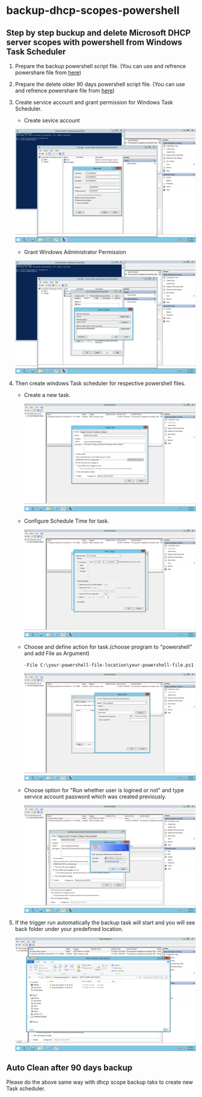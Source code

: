 # backup-dhcp-scopes-powershell
## Step by step buckup and delete Microsoft DHCP server scopes with powershell from Windows Task Scheduler

1. Prepare the backup powershell script file. (You can use and refrence powershare file from [here](./backup-dhcp-scopes.ps1))

2. Prepare the delete older 90 days powershell script file. (You can use and refrence powershare file from [here](./delete-dhcp-scopes-auto-90days.ps1))

3. Create service account and grant permission for Windows Task Scheduler.
    * Create sevice account

    ![create svc account](./images/svc-create.png "Create Service Account for Task scheduler")

    * Grant Windows Administrator Permission

    ![create svc account](./images/grant-permission.png "Grant permission for Service Account which was created previously")


4. Then create windows Task scheduler for respective powershell files.

    *  Create a new task.

        ![create new task](./images/backup-scopes01.png)

    * Configure Schedule Time for task.

        ![shchedule time](./images/backup-scopes01-time.png)

    * Choose and define action for task.(choose program to "powershell" and add File as Argument)
        ```
        -File C:\your-powershell-file-location\your-powershell-file.ps1
        ```

        ![Action for backup scope](./images/backup-scopes01-action.png)
    * Choose option for "Run whether user is logined or not" and type service account password which was created previously.

        ![choose-where-user-is-logined-in-or-not](./images/backup-scopes-auto-run-login-or-not.png)
5. If the trigger run automatically the backup task will start and you will see back folder under your predefined location.

    ![backup-result](./images/backup-scopes01-final-result.png)

## Auto Clean after 90 days backup

Please do the above same way with dhcp scope backup taks to create new Task scheduler.
